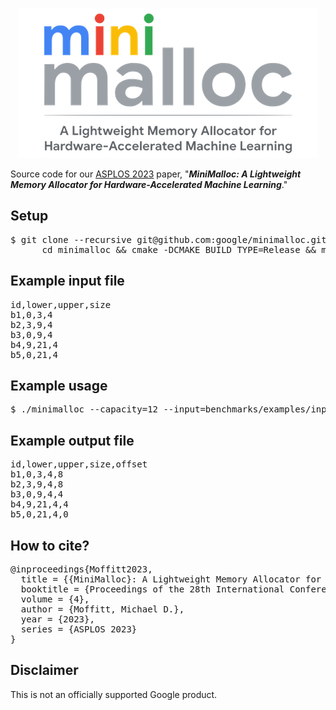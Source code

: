 <p align="center">
<img src="img/minimalloc.png">
</p>

Source code for our [ASPLOS 2023](https://www.asplos-conference.org/asplos2023/) paper, "***MiniMalloc: A Lightweight Memory Allocator for Hardware-Accelerated Machine Learning***."

## Setup

<pre>
$ git clone --recursive git@github.com:google/minimalloc.git && \
      cd minimalloc && cmake -DCMAKE_BUILD_TYPE=Release && make
</pre>

## Example input file

<pre>
id,lower,upper,size
b1,0,3,4
b2,3,9,4
b3,0,9,4
b4,9,21,4
b5,0,21,4
</pre>

## Example usage

<pre>
$ ./minimalloc --capacity=12 --input=benchmarks/examples/input.12.csv --output=output.csv
</pre>

## Example output file

<pre>
id,lower,upper,size,offset
b1,0,3,4,8
b2,3,9,4,8
b3,0,9,4,4
b4,9,21,4,4
b5,0,21,4,0
</pre>

## How to cite?

<pre>
@inproceedings{Moffitt2023,
  title = {{MiniMalloc}: A Lightweight Memory Allocator for Hardware-Accelerated Machine Learning},
  booktitle = {Proceedings of the 28th International Conference on Architectural Support for Programming Languages and Operating Systems},
  volume = {4},
  author = {Moffitt, Michael D.},
  year = {2023},
  series = {ASPLOS 2023}
}
</pre>

## Disclaimer

This is not an officially supported Google product.
